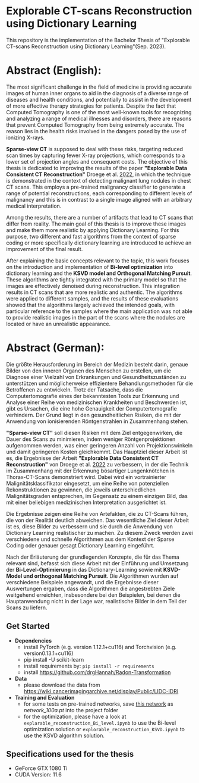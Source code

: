 # Explorable CT-scans Reconstruction using Dictionary Learning
This repository is the implementation of the Bachelor Thesis of "Explorable CT-scans Reconstruction using Dictionary Learning"(Sep. 2023).

# Abstract (English):

The most significant challenge in the field of medicine is providing accurate images of human inner organs to aid in the diagnosis of a diverse range of diseases and health conditions, and potentially to assist in the development of more effective therapy strategies for patients. Despite the fact that Computed Tomography is one of the most well-known tools for recognizing and analyzing a range of medical illnesses and disorders, there are reasons that prevent Computed Tomography from being extremely accurate. The reason lies in the health risks involved in the dangers posed by the use of ionizing X-rays.

**Sparse-view CT** is supposed to deal with these risks, targeting reduced scan times by capturing fewer X-ray projections, which corresponds to a lower set of projection angles and consequent costs. The objective of this thesis is dedicated to improving the results of the paper **"Explorable Data Consistent CT Reconstruction"** Droege et al. [2022](https://bmvc2022.mpi-inf.mpg.de/0746.pdf), in which the technique is demonstrated in the context of detecting malignant lung nodules in chest CT scans. This employs a pre-trained malignancy classifier to generate a range of potential reconstructions, each corresponding to different levels of malignancy and this is in contrast to a single image aligned with an arbitrary medical interpretation.

Among the results, there are a number of artifacts that lead to CT scans that differ from reality. The main goal of this thesis is to improve these images and make them more realistic by applying Dictionary Learning. For this purpose, two different and fast algorithms from the context of sparse coding or more specifically dictionary learning are introduced to achieve an improvement of the final result.

After explaining the basic concepts relevant to the topic, this work focuses on the introduction and implementation of **Bi-level optimization** into dictionary learning and the **KSVD model and Orthogonal Matching Pursuit**. These algorithms are tightly integrated with the primary model so that the images are effectively denoised during reconstruction. This integration results in CT scans that are more realistic and authentic. The algorithms were applied to different samples, and the results of these evaluations showed that the algorithms largely achieved the intended goals, with particular reference to the samples where the main application was not able to provide realistic images in the part of the scans where the nodules are located or have an unrealistic appearance.

# Abstract (German):

Die größte Herausforderung im Bereich der Medizin besteht darin, genaue Bilder von den inneren Organen des Menschen zu erstellen, um die Diagnose einer Vielzahl von Erkrankungen und Gesundheitszuständen zu unterstützen und möglicherweise effizientere Behandlungsmethoden für die Betroffenen zu entwickeln. Trotz der Tatsache, dass die Computertomografie eines der bekanntesten Tools zur Erkennung und Analyse einer Reihe von medizinischen Krankheiten und Beschwerden ist, gibt es Ursachen, die eine hohe Genauigkeit der Computertomografie verhindern. Der Grund liegt in den gesundheitlichen Risiken, die mit der Anwendung von ionisierenden Röntgenstrahlen in Zusammenhang stehen.

**"Sparse-view CT"** soll diesen Risiken mit dem Ziel entgegenwirken, die Dauer des Scans zu minimieren, indem weniger Röntgenprojektionen aufgenommen werden, was einer geringeren Anzahl von Projektionswinkeln und damit geringeren Kosten gleichkommt. Das Hauptziel dieser Arbeit ist es, die Ergebnisse der Arbeit **"Explorable Data Consistent CT Reconstruction"** von Droege et al. [2022](https://bmvc2022.mpi-inf.mpg.de/0746.pdf) zu verbessern, in der die Technik im Zusammenhang mit der Erkennung bösartiger Lungenknötchen in Thorax-CT-Scans demonstriert wird. Dabei wird ein vortrainierter Malignitätsklassifikator eingesetzt, um eine Reihe von potenziellen Rekonstruktionen zu gewinnen, die jeweils unterschiedlichen Malignitätsgraden entsprechen, im Gegensatz zu einem einzigen Bild, das mit einer beliebigen medizinischen Interpretation ausgerichtet ist.


Die Ergebnisse zeigen eine Reihe von Artefakten, die zu CT-Scans führen, die von der Realität deutlich abweichen. Das wesentliche Ziel dieser Arbeit ist es, diese Bilder zu verbessern und sie durch die Anwendung von Dictionary Learning realistischer zu machen. Zu diesem Zweck werden zwei verschiedene und schnelle Algorithmen aus dem Kontext der Sparse Coding oder genauer gesagt Dictionary Learning eingeführt.

Nach der Erläuterung der grundlegenden Konzepte, die für das Thema relevant sind, befasst sich diese Arbeit mit der Einführung und Umsetzung der **Bi-Level-Optimierung** in das Dictionary-Learning sowie mit **KSVD-Model und orthogonal Matching Pursuit**. Die Algorithmen wurden auf verschiedene Beispiele angewandt, und die Ergebnisse dieser Auswertungen ergaben, dass die Algorithmen die angestrebten Ziele weitgehend erreichten, insbesondere bei den Beispielen, bei denen die Hauptanwendung nicht in der Lage war, realistische Bilder in dem Teil der Scans zu liefern.


## Get Started

- **Dependencies** 
  - install PyTorch (e.g. version 1.12.1+cu116) and Torchvision (e.g. version0.13.1+cu116)
  - pip install -U scikit-learn
  - install requirements by: `pip install -r requirements`
  - install https://github.com/drgHannah/Radon-Transformation
- **Data** 
  - please download the data from https://wiki.cancerimagingarchive.net/display/Public/LIDC-IDRI
- **Training and Evaluation** 
	-   for some tests on pre-trained networks, save [this network](https://drive.google.com/drive/folders/16pwCuat4tby_O3k2q2JDf79aYd6-cTGb?usp=sharing)  as *network_100a.pt* into the project folder
  - for the optimization, please have a look at `explarable_reconstruction_Bi_level.ipynb` to use the Bi-level optimization solution or `explorable_reconstruction_KSVD.ipynb` to use the KSVD algorithm solution.


## Specifications used for the thesis
- GeForce GTX 1080 Ti
- CUDA Version: 11.6
